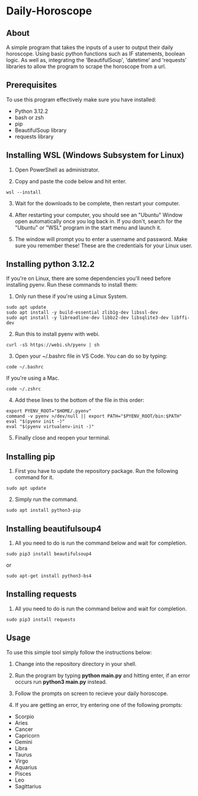 #  Daily-Horoscope
## About
A simple program that takes the inputs of a user to output their daily horoscope. Using basic python functions such as IF statements, boolean logic. As well as, integrating the 'BeautifulSoup', 'datetime' and 'requests' libraries to allow the program to scrape the horoscope from a url.

## Prerequisites
To use this program effectively make sure you have installed:
* Python 3.12.2
* bash or zsh
* pip
* BeautifulSoup library
* requests library

## Installing WSL (Windows Subsystem for Linux)

1. Open PowerShell as administrator.

2. Copy and paste the code below and hit enter.
```
wsl --install
```
3. Wait for the downloads to be complete, then restart your computer.

4. After restarting your computer, you should see an "Ubuntu" Window open automatically once you log back in. If you don't, search for the "Ubuntu" or "WSL" program in the start menu and launch it.

5. The window will prompt you to enter a username and password. Make sure you remember these! These are the credentials for your Linux user.

## Installing python 3.12.2
If you're on Linux, there are some dependencies you'll need before installing pyenv. Run these commands to install them:

1. Only run these if you're using a Linux System.
```
sudo apt update
sudo apt install -y build-essential zlib1g-dev libssl-dev
sudo apt install -y libreadline-dev libbz2-dev libsqlite3-dev libffi-dev
```
2. Run this to install pyenv with webi.
```
curl -sS https://webi.sh/pyenv | sh
```
3. Open your ~/.bashrc file in VS Code. You can do so by typing:
```
code ~/.bashrc
```
If you're using a Mac.
```
code ~/.zshrc
```
4. Add these lines to the bottom of the file in this order:
```
export PYENV_ROOT="$HOME/.pyenv"
command -v pyenv >/dev/null || export PATH="$PYENV_ROOT/bin:$PATH"
eval "$(pyenv init -)"
eval "$(pyenv virtualenv-init -)"
```

5. Finally close and reopen your terminal.

## Installing pip
1. First you have to update the repository package. Run the following command for it.
```
sudo apt update
```
2. Simply run the command.
```
sudo apt install python3-pip
```
## Installing beautifulsoup4
1. All you need to do is run the command below and wait for completion.
```
sudo pip3 install beautifulsoup4
```
or
```
sudo apt-get install python3-bs4
```
## Installing requests
1. All you need to do is run the command below and wait for completion.
```
sudo pip3 install requests
```


## Usage
To use this simple tool simply follow the instructions below:

1. Change into the repository directory in your shell.

2. Run the program by typing **python main.py** and hitting enter, if an error occurs run **python3 main.py** instead.

3. Follow the prompts on screen to recieve your daily horoscope.

4. If you are getting an error, try entering one of the following prompts:
* Scorpio
* Aries
* Cancer
* Capricorn
* Gemini
* Libra
* Taurus
* Virgo
* Aquarius
* Pisces
* Leo
* Sagittarius
